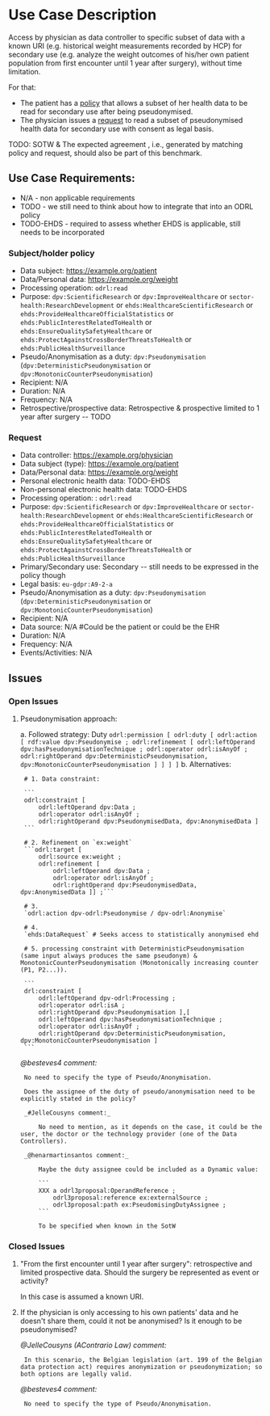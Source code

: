 # Use Case Description

Access by physician as data controller to specific subset of data with a known URI (e.g. historical weight measurements recorded by HCP) for secondary use (e.g. analyze the weight outcomes of his/her own patient population from first encounter until 1 year after surgery), without time limitation.

For that:
- The patient has a [policy](policy-07.ttl) that allows a subset of her health data to be read for secondary use after being pseudonymised.
- The physician issues a [request](request-07.ttl) to read a subset of pseudonymised health data for secondary use with consent as legal basis.

TODO: SOTW & The expected agreement , i.e., generated by matching policy and request, should also be part of this benchmark.

## Use Case Requirements:

- N/A - non applicable requirements
- TODO - we still need to think about how to integrate that into an ODRL policy
- TODO-EHDS - required to assess whether EHDS is applicable, still needs to be incorporated 

### Subject/holder policy

- Data subject: <https://example.org/patient>
- Data/Personal data: <https://example.org/weight>
- Processing operation: `odrl:read`
- Purpose: `dpv:ScientificResearch` or `dpv:ImproveHealthcare` or `sector-health:ResearchDevelopment` or `ehds:HealthcareScientificResearch` or `ehds:ProvideHealthcareOfficialStatistics` or `ehds:PublicInterestRelatedToHealth` or `ehds:EnsureQualitySafetyHealthcare` or `ehds:ProtectAgainstCrossBorderThreatsToHealth` or `ehds:PublicHealthSurveillance` 
- Pseudo/Anonymisation as a duty: `dpv:Pseudonymisation` (`dpv:DeterministicPseudonymisation` or `dpv:MonotonicCounterPseudonymisation`)
- Recipient: N/A
- Duration: N/A
- Frequency: N/A
- Retrospective/prospective data: Retrospective & prospective limited to 1 year after surgery -- TODO

### Request

- Data controller: <https://example.org/physician>
- Data subject (type): <https://example.org/patient>
- Data/Personal data: <https://example.org/weight>
- Personal electronic health data: TODO-EHDS
- Non-personal electronic health data: TODO-EHDS
- Processing operation: : `odrl:read`
- Purpose: `dpv:ScientificResearch` or `dpv:ImproveHealthcare` or `sector-health:ResearchDevelopment` or `ehds:HealthcareScientificResearch` or `ehds:ProvideHealthcareOfficialStatistics` or `ehds:PublicInterestRelatedToHealth` or `ehds:EnsureQualitySafetyHealthcare` or `ehds:ProtectAgainstCrossBorderThreatsToHealth` or `ehds:PublicHealthSurveillance` 
- Primary/Secondary use: Secondary -- still needs to be expressed in the policy though
- Legal basis: `eu-gdpr:A9-2-a`
- Pseudo/Anonymisation as a duty: `dpv:Pseudonymisation` (`dpv:DeterministicPseudonymisation` or `dpv:MonotonicCounterPseudonymisation`)
- Recipient: N/A
- Data source: N/A #Could be the patient or could be the EHR
- Duration: N/A
- Frequency: N/A
- Events/Activities: N/A

## Issues
### Open Issues

1. Pseudonymisation approach:

    a. Followed strategy: Duty 
        ```
        odrl:permission [
            odrl:duty [
                odrl:action [
                    rdf:value dpv:Pseudonymise ;
                    odrl:refinement [
                        odrl:leftOperand dpv:hasPseudonymisationTechnique ;
                        odrl:operator odrl:isAnyOf ;
                        odrl:rightOperand dpv:DeterministicPseudonymisation, dpv:MonotonicCounterPseudonymisation ] ] ] ]
        ```
    b. Alternatives:
            
        # 1. Data constraint:

        ```
        odrl:constraint [
            odrl:leftOperand dpv:Data ;
            odrl:operator odrl:isAnyOf ;
            odrl:rightOperand dpv:PseudonymisedData, dpv:AnonymisedData ]
        ```

        # 2. Refinement on `ex:weight`
        ```odrl:target [
            odrl:source ex:weight ;
            odrl:refinement [
                odrl:leftOperand dpv:Data ;
                odrl:operator odrl:isAnyOf ;
                odrl:rightOperand dpv:PseudonymisedData, dpv:AnonymisedData ]] ;```

        # 3. 
        `odrl:action dpv-odrl:Pseudonymise / dpv-odrl:Anonymise`

        # 4. 
        `ehds:DataRequest` # Seeks access to statistically anonymised ehd

        # 5. processing constraint with DeterministicPseudonymisation (same input always produces the same pseudonym) & MonotonicCounterPseudonymisation (Monotonically increasing counter (P1, P2...)).

        ```
        drl:constraint [
            odrl:leftOperand dpv-odrl:Processing ;
            odrl:operator odrl:isA ;
            odrl:rightOperand dpv:Pseudonymisation ],[
            odrl:leftOperand dpv:hasPseudonymisationTechnique ;
            odrl:operator odrl:isAnyOf ;
            odrl:rightOperand dpv:DeterministicPseudonymisation, dpv:MonotonicCounterPseudonymisation ]
        ```

    _@besteves4 comment:_

        No need to specify the type of Pseudo/Anonymisation.

        Does the assignee of the duty of pseudo/anonymisation need to be explicitly stated in the policy?

        _#JelleCousyns comment:_

            No need to mention, as it depends on the case, it could be the user, the doctor or the technology provider (one of the Data Controllers). 

        _@henarmartinsantos comment:_

            Maybe the duty assignee could be included as a Dynamic value: 
            
            ```
            XXX a odrl3proposal:OperandReference ;
                odrl3proposal:reference ex:externalSource ;
                odrl3proposal:path ex:PseudomisingDutyAssignee ;
            ```

            To be specified when known in the SotW

### Closed Issues

1. "From the first encounter until 1 year after surgery": retrospective and limited prospective data. Should the surgery be represented as event or activity?

    In this case is assumed a known URI.
        
2. If the physician is only accessing to his own patients' data and he doesn't share them, could it not be anonymised? Is it enough to be pseudonymised?

    _@JelleCousyns (AContrario Law) comment:_

        In this scenario, the Belgian legislation (art. 199 of the Belgian data protection act) requires anonymization or pseudonymization; so both options are legally valid. 
    
    _@besteves4 comment:_

        No need to specify the type of Pseudo/Anonymisation.
